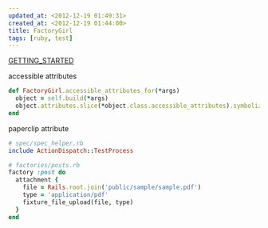 ```yaml
---
updated_at: <2012-12-19 01:49:31>
created_at: <2012-12-19 01:44:00>
title: FactoryGirl
tags: [ruby, test]
---
```


[GETTING_STARTED](https://github.com/thoughtbot/factory_girl/blob/master/GETTING_STARTED.md)

accessible attributes

```ruby
def FactoryGirl.accessible_attributes_for(*args)
  object = self.build(*args)
  object.attributes.slice(*object.class.accessible_attributes).symbolize_keys
end
```

paperclip attribute

```ruby
# spec/spec_helper.rb
include ActionDispatch::TestProcess

# factories/posts.rb
factory :post do
  attachment {
    file = Rails.root.join('public/sample/sample.pdf')
    type = 'application/pdf'
    fixture_file_upload(file, type)
  }
end
```
